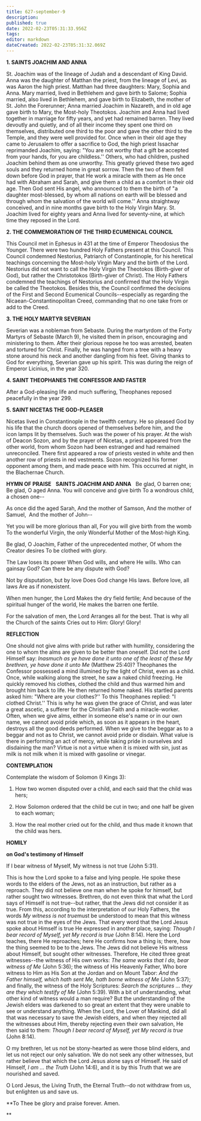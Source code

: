 ```yaml
---
title: 627-september-9
description: 
published: true
date: 2022-02-23T05:31:33.956Z
tags: 
editor: markdown
dateCreated: 2022-02-23T05:31:32.069Z
---
```



**1. SAINTS JOACHIM AND ANNA**

St. Joachim was of the lineage of Judah and a descendant of King David. Anna was the daughter of Matthan the priest, from the lineage of Levi, as was Aaron the high priest. Matthan had three daughters: Mary, Sophia and Anna. Mary married, lived in Bethlehem and gave birth to Salome; Sophia married, also lived in Bethlehem, and gave birth to Elizabeth, the mother of St. John the Forerunner; Anna married Joachim in Nazareth, and in old age gave birth to Mary, the Most-holy Theotokos. Joachim and Anna had lived together in marriage for fifty years, and yet had remained barren. They lived devoutly and quietly, and of all their income they spent one third on themselves, distributed one third to the poor and gave the other third to the Temple, and they were well provided for. Once when in their old age they came to Jerusalem to offer a sacrifice to God, the high priest Issachar reprimanded Joachim, saying: "You are not worthy that a gift be accepted from your hands, for you are childless.'' Others, who had children, pushed Joachim behind them as one unworthy. This greatly grieved these two aged souls and they returned home in great sorrow. Then the two of them fell down before God in prayer, that He work a miracle with them as He once had with Abraham and Sarah, and give them a child as a comfort in their old age. Then God sent His angel, who announced to them the birth of "a daughter most-blessed, by whom all nations on earth will be blessed and through whom the salvation of the world will come.'' Anna straightway conceived, and in nine months gave birth to the Holy Virgin Mary. St. Joachim lived for eighty years and Anna lived for seventy-nine, at which time they reposed in the Lord. 

**2. THE COMMEMORATION OF THE THIRD ECUMENICAL COUNCIL**

This Council met in Ephesus in 431 at the time of Emperor Theodosius the Younger. There were two hundred Holy Fathers present at this Council. This Council condemned Nestorius, Patriarch of Constantinople, for his heretical teachings concerning the Most-holy Virgin Mary and the birth of the Lord. Nestorius did not want to call the Holy Virgin the Theotokos (Birth-giver of God), but rather the Christotokos (Birth-giver of Christ). The Holy Fathers condemned the teachings of Nestorius and confirmed that the Holy Virgin be called the Theotokos. Besides this, the Council confirmed the decisions of the First and Second Ecumenical Councils--especially as regarding the Nicaean-Constantinopolitan Creed, commanding that no one take from or add to the Creed.

**3. THE HOLY MARTYR SEVERIAN**

Severian was a nobleman from Sebaste. During the martyrdom of the Forty Martyrs of Sebaste (March 9), he visited them in prison, encouraging and ministering to them. After their glorious repose he too was arrested, beaten and tortured for Christ. Finally, he was hanged from a tree with a heavy stone around his neck and another dangling from his feet. Giving thanks to God for everything, Severian gave up his spirit. This was during the reign of Emperor Licinius, in the year 320.

**4. SAINT THEOPHANES THE CONFESSOR AND FASTER**

After a God-pleasing life and much suffering, Theophanes reposed peacefully in the year 299.

**5. SAINT NICETAS THE GOD-PLEASER**

Nicetas lived in Constantinople in the twelfth century. He so pleased God by his life that the church doors opened of themselves before him, and the icon lamps lit by themselves. Such was the power of his prayer. At the wish of Deacon Sozon, and by the prayer of Nicetas, a priest appeared from the other world, from whom Sozon had been estranged and had remained unreconciled. There first appeared a row of priests vested in white and then another row of priests in red vestments. Sozon recognized his former opponent among them, and made peace with him. This occurred at night, in the Blachernae Church.


**HYMN OF PRAISE**
 
**SAINTS JOACHIM AND ANNA**
 
Be glad, O barren one;
Be glad, O aged Anna.
You will conceive and give birth
To a wondrous child, a chosen one--

As once did the aged Sarah,
And the mother of Samson,
And the mother of Samuel, 
And the mother of John--

Yet you will be more glorious than all,
For you will give birth from the womb
To the wonderful Virgin, the only
Wonderful Mother of the Most-high King.

Be glad, O Joachim,
Father of the unprecedented mother,
Of whom the Creator desires
To be clothed with glory.

The Law loses its power
When God wills, and where He wills.
Who can gainsay God?
Can there be any dispute with God?

Not by disputation, but by love
Does God change His laws.
Before love, all laws
Are as if nonexistent.

When men hunger, the Lord
Makes the dry field fertile;
And because of the spiritual hunger of the world,
He makes the barren one fertile.

For the salvation of men, the Lord
Arranges all for the best.
That is why all the Church of the saints
Cries out to Him: Glory! Glory!



**REFLECTION**


One should not give alms with pride but rather with humility, considering the one to whom the alms are given to be better than oneself. Did not the Lord Himself say: *Inasmuch as ye have done it unto one of the least of these My brethren, ye have done it unto Me* (Matthew 25:40)? Theophanes the Confessor possessed a mind illumined by the light of Christ, even as a child. Once, while walking along the street, he saw a naked child freezing. He quickly removed his clothes, clothed the child and thus warmed him and brought him back to life. He then returned home naked. His startled parents asked him: "Where are your clothes?'' To this Theophanes replied: "I clothed Christ.'' This is why he was given the grace of Christ, and was later a great ascetic, a sufferer for the Christian Faith and a miracle-worker. Often, when we give alms, either in someone else's name or in our own name, we cannot avoid pride which, as soon as it appears in the heart, destroys all the good deeds performed. When we give to the beggar as to a beggar and not as to Christ, we cannot avoid pride or disdain. What value is there in performing an act of mercy, while taking pride in ourselves and disdaining the man? Virtue is not a virtue when it is mixed with sin, just as milk is not milk when it is mixed with gasoline or vinegar.



**CONTEMPLATION**


Contemplate the wisdom of Solomon (I Kings 3):


1.  How two women disputed over a child, and each said that the child was hers;


1.  How Solomon ordered that the child be cut in two; and one half be given to each woman;


1.  How the real mother cried out for the child, and thus made it known that the child was hers.



**HOMILY**

**on God's testimony of Himself**

If I bear witness of Myself, My witness is not true (John 5:31).

This is how the Lord spoke to a false and lying people. He spoke these words to the elders of the Jews, not as an instruction, but rather as a reproach. They did not believe one man when he spoke for himself, but rather sought two witnesses. Brethren, do not even think that what the Lord says of Himself is not true--but rather, that the Jews did not consider it as true. From this, according to the interpretation of our Holy Fathers, the words *My witness is not true*must be understood to mean that this witness was not true in the eyes of the Jews. That every word that the Lord Jesus spoke about Himself is true He expressed in another place, saying: *Though I bear record of Myself, yet My record is true* (John 8:14). Here the Lord teaches, there He reproaches; here He confirms how a thing is; there, how the thing seemed to be to the Jews. The Jews did not believe His witness about Himself, but sought other witnesses. Therefore, He cited three great witnesses--the witness of His own works: *The same works that I do, bear witness of Me* (John 5:36); the witness of His Heavenly Father, Who bore witness to Him as His Son at the Jordan and on Mount Tabor: *And the Father himself, which hath sent Me, hath borne witness of Me* (John 5:37); and finally, the witness of the Holy Scriptures: *Search the scriptures … they are they which testify of Me* (John 5:39). With a bit of understanding, what other kind of witness would a man require? But the understanding of the Jewish elders was darkened to so great an extent that they were unable to see or understand anything. When the Lord, the Lover of Mankind, did all that was necessary to save the Jewish elders, and when they rejected all the witnesses about Him, thereby rejecting even their own salvation, He then said to them: *Though I bear record of Myself, yet My record is true* (John 8:14).

O my brethren, let us not be stony-hearted as were those blind elders, and let us not reject our only salvation. We do not seek any other witnesses, but rather believe that which the Lord Jesus alone says of Himself. He said of Himself, *I am … the Truth* (John 14:6), and it is by this Truth that we are nourished and saved.

O Lord Jesus, the Living Truth, the Eternal Truth--do not withdraw from us, but enlighten us and save us.

**To Thee be glory and praise forever. Amen.

** 
